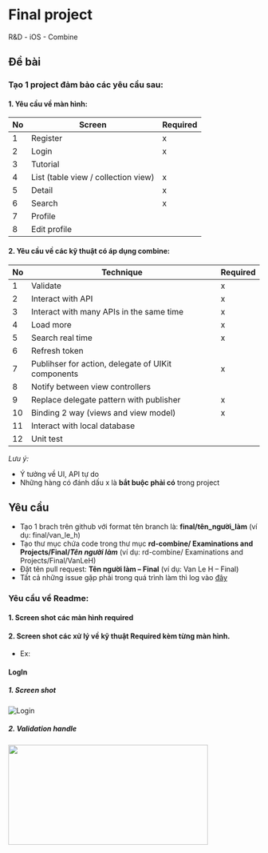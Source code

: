 # Final project
R&amp;D - iOS - Combine

## Đề bài
### **Tạo 1 project đảm bảo các yêu cầu sau:**

#### 1. Yêu cầu về màn hình:

No | Screen | Required
---- | -------- | ---------
1 | Register | x
2 | Login | x
3 | Tutorial | 
4 | List (table view / collection view) | x
5 | Detail | x
6 | Search | x
7 | Profile |
8 | Edit profile |


#### 2. Yêu cầu về các kỹ thuật có áp dụng combine:

No | Technique | Required
---- | ----------- | ---------
1 | Validate | x
2 | Interact with API | x
3 | Interact with many APIs in the same time | x
4 | Load more | x
5 | Search real time | x
6 | Refresh token | 
7 | Publihser for action, delegate of UIKit components | x
8 | Notify between view controllers |
9 | Replace delegate pattern with publisher | x
10 | Binding 2 way (views and view model) | x
11 | Interact with local database |
12 | Unit test |


*Lưu ý:*
- Ý tưởng về UI, API tự do
- Những hàng có đánh dấu x là **bắt buộc phải có** trong project

## Yêu cầu
* Tạo 1 brach trên github với format tên branch là: **final/tên_người_làm** (ví dụ: final/van_le_h)
* Tạo thư mục chứa code trong thư mục **rd-combine/ Examinations and Projects/Final/*Tên người làm*** (ví dụ: rd-combine/ Examinations and Projects/Final/VanLeH)
* Đặt tên pull request: **Tên người làm – Final** (ví dụ: Van Le H – Final)
* Tất cả những issue gặp phải trong quá trình làm thì log vào [đây](https://docs.google.com/spreadsheets/d/14F37KGT6IfMpS4TsdrYenSrSVYKyRIfYqFx00f8xNyQ/edit#gid=0)

###  Yêu cầu về Readme:

#### 1. Screen shot các màn hình required

#### 2. Screen shot các xử lý về kỹ thuật Required kèm từng màn hình.

* Ex: 


#### LogIn
 ##### 1. Screen shot

![Login](/Final/Image/login.jpg?raw=true "Login Screen")

 ##### 2. Validation handle

 <img src="https://user-images.githubusercontent.com/40164938/127115324-87ea8125-79c1-4761-ba18-e42d001777a6.png" width="400" height="200" />




